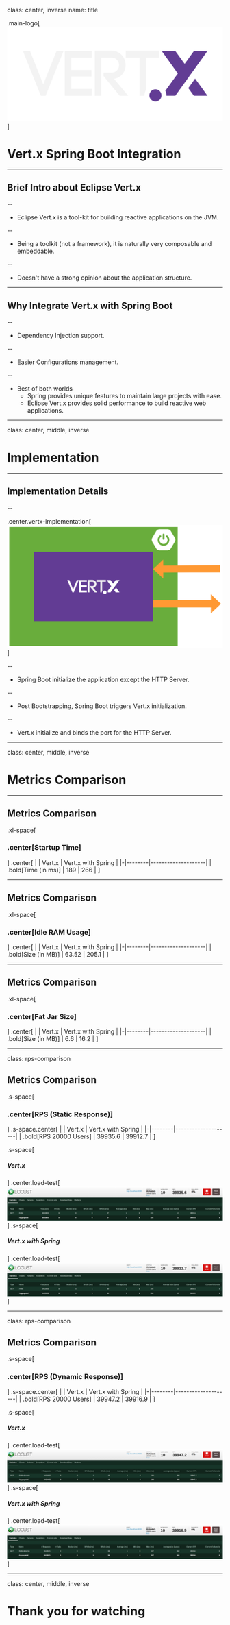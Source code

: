 class: center, inverse
name: title

.main-logo[![Vert.x Logo](./assets/vert_x_logo.svg)]

# Vert.x Spring Boot Integration

---

## Brief Intro about Eclipse Vert.x

--

* Eclipse Vert.x is a tool-kit for building reactive applications on the JVM.

--

* Being a toolkit (not a framework), it is naturally very composable and embeddable.

--

* Doesn't have a strong opinion about the application structure.

---

## Why Integrate Vert.x with Spring Boot

--

* Dependency Injection support.

--

* Easier Configurations management.

--

* Best of both worlds
    * Spring provides unique features to maintain large projects with ease.
    * Eclipse Vert.x provides solid performance to build reactive web applications.

---

class: center, middle, inverse

# Implementation

[//]: <> (TODO: Add Youtube Link)

---

## Implementation Details

--

.center.vertx-implementation[![Vert.x Implementation](./assets/implementation.svg)]

--

* Spring Boot initialize the application except the HTTP Server.

--

* Post Bootstrapping, Spring Boot triggers Vert.x initialization.

--

* Vert.x initialize and binds the port for the HTTP Server.

---

class: center, middle, inverse

# Metrics Comparison

---

## Metrics Comparison

.xl-space[

### .center[Startup Time]

]
.center[
| | Vert.x | Vert.x with Spring |
|-|--------|--------------------|
| .bold[Time (in ms)] | 189 | 266 |
]

---

## Metrics Comparison

.xl-space[

### .center[Idle RAM Usage]

]
.center[
| | Vert.x | Vert.x with Spring |
|-|--------|--------------------|
| .bold[Size (in MB)] | 63.52 | 205.1 |
]

---

## Metrics Comparison

.xl-space[

### .center[Fat Jar Size]

]
.center[
| | Vert.x | Vert.x with Spring |
|-|--------|--------------------|
| .bold[Size (in MB)] | 6.6 | 16.2 |
]

---

class: rps-comparison

## Metrics Comparison

.s-space[

### .center[RPS (Static Response)]

]
.s-space.center[
| | Vert.x | Vert.x with Spring |
|-|--------|--------------------|
| .bold[RPS 20000 Users] | 39935.6 | 39912.7 |
]

.s-space[

##### Vert.x

]
.center.load-test[![Vert.x Vanilla Hello](./assets/vertx_vanilla_hello.png)]
.s-space[

##### Vert.x with Spring

]
.center.load-test[![Spring Vert.x Hello](./assets/spring_vertx_hello.png)]

---

class: rps-comparison

## Metrics Comparison

.s-space[

### .center[RPS (Dynamic Response)]

]
.s-space.center[
| | Vert.x | Vert.x with Spring |
|-|--------|--------------------|
| .bold[RPS 20000 Users] | 39947.2 | 39916.9 |
]

.s-space[

##### Vert.x

]
.center.load-test[![Vert.x Vanilla Hello Dynamic](./assets/vertx_vanilla_hello_dynamic.png)]
.s-space[

##### Vert.x with Spring

]
.center.load-test[![Spring Vert.x Hello Dynamic](./assets/spring_vertx_hello_dynamic.png)]

---

class: center, middle, inverse

# Thank you for watching

[//]: <> (TODO: Add Youtube Link)
